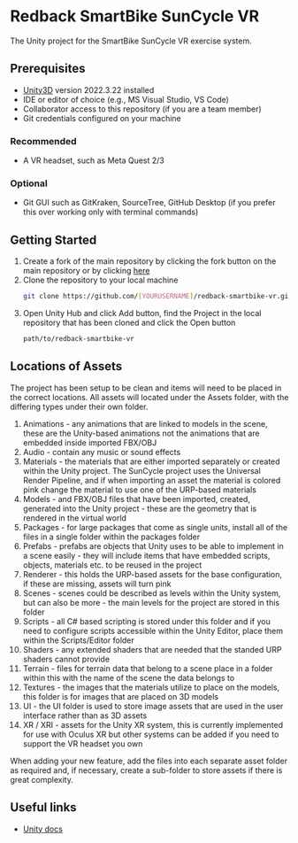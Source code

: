 # Redback SmartBike SunCycle VR
The Unity project for the SmartBike SunCycle VR exercise system.

## Prerequisites
- [Unity3D](https://unity.com/releases/editor/archive#download-archive-2022) version 2022.3.22 installed
- IDE or editor of choice (e.g., MS Visual Studio, VS Code)
- Collaborator access to this repository (if you are a team member)
- Git credentials configured on your machine

### Recommended
- A VR headset, such as Meta Quest 2/3

### Optional
- Git GUI such as GitKraken, SourceTree, GitHub Desktop (if you prefer this over working only with terminal commands)

## Getting Started
1. Create a fork of the main repository by clicking the fork button on the main repository or by clicking [here](https://github.com/Redback-Operations/redback-smartbike-vr/fork)
2. Clone the repository to your local machine
    ```bash
    git clone https://github.com/[YOURUSERNAME]/redback-smartbike-vr.git
    ```
3. Open Unity Hub and click Add button, find the Project in the local repository that has been cloned and click the Open button
    ```bash
    path/to/redback-smartbike-vr
    ```
## Locations of Assets

The project has been setup to be clean and items will need to be placed in the correct locations. All assets will located under the Assets folder, with the differing types under their own folder. 

1. Animations - any animations that are linked to models in the scene, these are the Unity-based animations not the animations that are embedded inside imported FBX/OBJ
2. Audio - contain any music or sound effects
3. Materials - the materials that are either imported separately or created within the Unity project. The SunCycle project uses the Universal Render Pipeline, and if when importing an asset the material is colored pink change the material to use one of the URP-based materials
4. Models - and FBX/OBJ files that have been imported, created, generated into the Unity project - these are the geometry that is rendered in the virtual world
5. Packages - for large packages that come as single units, install all of the files in a single folder within the packages folder
6. Prefabs - prefabs are objects that Unity uses to be able to implement in a scene easily - they will include items that have embedded scripts, objects, materials etc. to be reused in the project
7. Renderer - this holds the URP-based assets for the base configuration, if these are missing, assets will turn pink
8. Scenes - scenes could be described as levels within the Unity system, but can also be more - the main levels for the project are stored in this folder
9. Scripts - all C# based scripting is stored under this folder and if you need to configure scripts accessible within the Unity Editor, place them within the Scripts/Editor folder
10. Shaders - any extended shaders that are needed that the standed URP shaders cannot provide
11. Terrain - files for terrain data that belong to a scene place in a folder within this with the name of the scene the data belongs to
12. Textures - the images that the materials utilize to place on the models, this folder is for images that are placed on 3D models
13. UI - the UI folder is used to store image assets that are used in the user interface rather than as 3D assets
14. XR / XRI - assets for the Unity XR system, this is currently implemented for use with Oculus XR but other systems can be added if you need to support the VR headset you own

When adding your new feature, add the files into each separate asset folder as required and, if necessary, create a sub-folder to store assets if there is great complexity.

## Useful links
- [Unity docs](https://docs.unity.com/)

